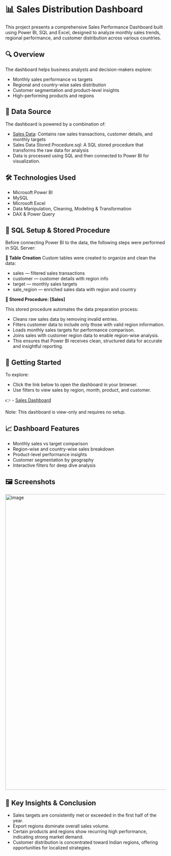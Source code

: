 # **📊 Sales Distribution Dashboard**

This project presents a comprehensive Sales Performance Dashboard built using Power BI, SQL and Excel, designed to analyze monthly sales trends, regional performance, and customer distribution across various countries.


## **🔍 Overview**

The dashboard helps business analysts and decision-makers explore:

- Monthly sales performance vs targets
- Regional and country-wise sales distribution
- Customer segmentation and product-level insights
- High-performing products and regions


## **📁 Data Source**

The dashboard is powered by a combination of:

- <a href="https://github.com/SurajRamteke39/Sales_Dashboard/commit/6c51b53287462dd8799dc03306ce8794d95d041a">Sales Data</a>: Contains raw sales transactions, customer details, and monthly targets
- Sales Data Stored Procedure.sql: A SQL stored procedure that transforms the raw data for analysis
- Data is processed using SQL and then connected to Power BI for visualization.


## **🛠️ Technologies Used**

- Microsoft Power BI
- MySQL
- Microsoft Excel
- Data Manipulation, Cleaning, Modeling & Transformation
- DAX & Power Query

  
## **🧾 SQL Setup & Stored Procedure**

Before connecting Power BI to the data, the following steps were performed in SQL Server:

**🔹 Table Creation**
Custom tables were created to organize and clean the data:

  - sales — filtered sales transactions
  - customer — customer details with region info
  - target — monthly sales targets
  - sale_region — enriched sales data with region and country

**🔹 Stored Procedure: [Sales]**

This stored procedure automates the data preparation process:

- Cleans raw sales data by removing invalid entries.
- Filters customer data to include only those with valid region information.
- Loads monthly sales targets for performance comparison.
- Joins sales with customer region data to enable region-wise analysis.
- This ensures that Power BI receives clean, structured data for accurate and insightful reporting.


## **🚀 Getting Started**

To explore:

- Click the link below to open the dashboard in your browser.
- Use filters to view sales by region, month, product, and customer.
  
👉 - <a href="https://app.powerbi.com/view?r=eyJrIjoiYmZiZGFjMjYtMzY5YS00YWE1LTgxNDgtNjA2MGQxYjZlZDEzIiwidCI6ImFjNDUxYzMzLWU4MGYtNDQwYi1hOTk2LTE0MjJkMzcwY2U2ZSJ9">Sales Dashboard</a>

Note: This dashboard is view-only and requires no setup.


## **📈 Dashboard Features**

- Monthly sales vs target comparison
- Region-wise and country-wise sales breakdown
- Product-level performance insights
- Customer segmentation by geography
- Interactive filters for deep dive analysis

  
## **🖼️ Screenshots**

<img width="1647" height="926" alt="image" src="https://github.com/user-attachments/assets/b01bfc70-ef98-4e56-ba51-09fbc2e9f9da" />


## **🧠 Key Insights & Conclusion**

- Sales targets are consistently met or exceeded in the first half of the year.
- Export regions dominate overall sales volume.
- Certain products and regions show recurring high performance, indicating strong market demand.
- Customer distribution is concentrated toward Indian regions, offering opportunities for localized strategies.
